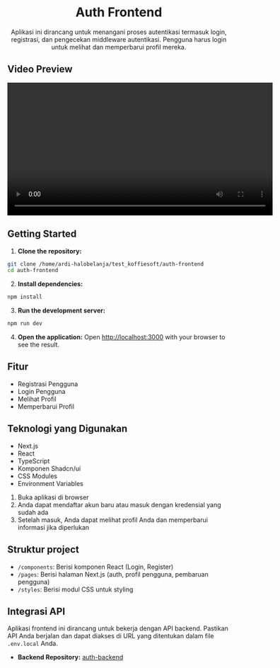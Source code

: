 <div align="center">

# Auth Frontend

Aplikasi ini dirancang untuk menangani proses autentikasi termasuk login, registrasi, dan pengecekan middleware autentikasi. Pengguna harus login untuk melihat dan memperbarui profil mereka.

</div>

## Video Preview
<video width="600" controls>
  <source src="/public/demo_app_fix.mp4" type="video/mp4">
  Your browser does not support the video tag.
</video>

## Getting Started

1. **Clone the repository:**
  ```bash
  git clone /home/ardi-halobelanja/test_koffiesoft/auth-frontend
  cd auth-frontend
  ```

2. **Install dependencies:**
  ```bash
  npm install
  ```

3. **Run the development server:**
  ```bash
  npm run dev
  ```

4. **Open the application:**
  Open [http://localhost:3000](http://localhost:3000) with your browser to see the result.

## Fitur

- Registrasi Pengguna
- Login Pengguna
- Melihat Profil
- Memperbarui Profil

## Teknologi yang Digunakan

- Next.js
- React
- TypeScript
- Komponen Shadcn/ui
- CSS Modules
- Environment Variables

1. Buka aplikasi di browser
2. Anda dapat mendaftar akun baru atau masuk dengan kredensial yang sudah ada
3. Setelah masuk, Anda dapat melihat profil Anda dan memperbarui informasi jika diperlukan

## Struktur project

- `/components`: Berisi komponen React (Login, Register)
- `/pages`: Berisi halaman Next.js (auth, profil pengguna, pembaruan pengguna)
- `/styles`: Berisi modul CSS untuk styling

## Integrasi API

Aplikasi frontend ini dirancang untuk bekerja dengan API backend. Pastikan API Anda berjalan dan dapat diakses di URL yang ditentukan dalam file `.env.local` Anda.

- **Backend Repository:** [auth-backend](https://github.com/ardhisaif/auth-backend)